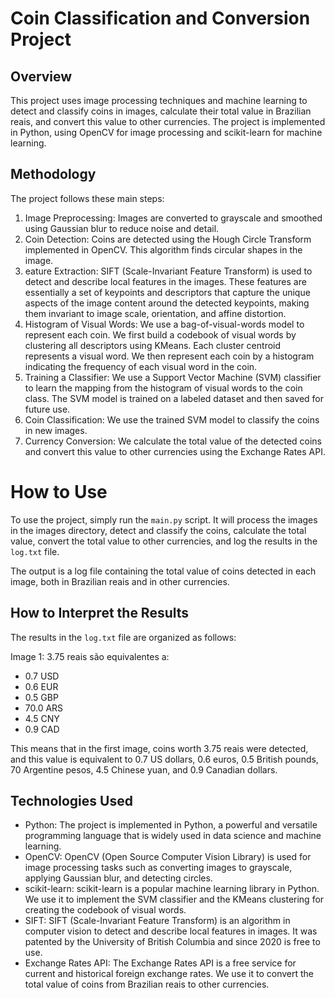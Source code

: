 # Coin Classification and Conversion Project

## Overview

This project uses image processing techniques and machine learning to detect and classify coins in images, calculate their total value in Brazilian reais, and convert this value to other currencies. The project is implemented in Python, using OpenCV for image processing and scikit-learn for machine learning.

## Methodology

The project follows these main steps:

1. Image Preprocessing: Images are converted to grayscale and smoothed using Gaussian blur to reduce noise and detail.
2. Coin Detection: Coins are detected using the Hough Circle Transform implemented in OpenCV. This algorithm finds circular shapes in the image.
3. eature Extraction: SIFT (Scale-Invariant Feature Transform) is used to detect and describe local features in the images. These features are essentially a set of keypoints and descriptors that capture the unique aspects of the image content around the detected keypoints, making them invariant to image scale, orientation, and affine distortion.
4. Histogram of Visual Words: We use a bag-of-visual-words model to represent each coin. We first build a codebook of visual words by clustering all descriptors using KMeans. Each cluster centroid represents a visual word. We then represent each coin by a histogram indicating the frequency of each visual word in the coin.
5. Training a Classifier: We use a Support Vector Machine (SVM) classifier to learn the mapping from the histogram of visual words to the coin class. The SVM model is trained on a labeled dataset and then saved for future use.
6. Coin Classification: We use the trained SVM model to classify the coins in new images.
7. Currency Conversion: We calculate the total value of the detected coins and convert this value to other currencies using the Exchange Rates API.

# How to Use

To use the project, simply run the `main.py` script. It will process the images in the images directory, detect and classify the coins, calculate the total value, convert the total value to other currencies, and log the results in the `log.txt` file.

The output is a log file containing the total value of coins detected in each image, both in Brazilian reais and in other currencies.

## How to Interpret the Results

The results in the `log.txt` file are organized as follows:

Image 1: 3.75 reais são equivalentes a:
   - 0.7 USD
   - 0.6 EUR
   - 0.5 GBP
   - 70.0 ARS
   - 4.5 CNY
   - 0.9 CAD

This means that in the first image, coins worth 3.75 reais were detected, and this value is equivalent to 0.7 US dollars, 0.6 euros, 0.5 British pounds, 70 Argentine pesos, 4.5 Chinese yuan, and 0.9 Canadian dollars.

## Technologies Used

- Python: The project is implemented in Python, a powerful and versatile programming language that is widely used in data science and machine learning.
- OpenCV: OpenCV (Open Source Computer Vision Library) is used for image processing tasks such as converting images to grayscale, applying Gaussian blur, and detecting circles.
- scikit-learn: scikit-learn is a popular machine learning library in Python. We use it to implement the SVM classifier and the KMeans clustering for creating the codebook of visual words.
- SIFT: SIFT (Scale-Invariant Feature Transform) is an algorithm in computer vision to detect and describe local features in images. It was patented by the University of British Columbia and since 2020 is free to use.
- Exchange Rates API: The Exchange Rates API is a free service for current and historical foreign exchange rates. We use it to convert the total value of coins from Brazilian reais to other currencies.